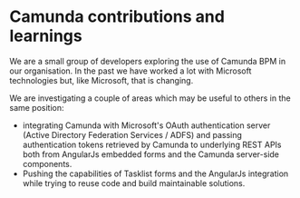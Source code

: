 # Camunda contributions and learnings

We are a small group of developers exploring the use of Camunda BPM in our organisation.  In the past we have worked a lot with Microsoft technologies but, like Microsoft, that is changing.

We are investigating a couple of areas which may be useful to others in the same position:

* integrating Camunda with Microsoft's OAuth authentication server (Active Directory Federation Services / ADFS) and passing authentication tokens retrieved by Camunda to underlying REST APIs both from AngularJs embedded forms and the Camunda server-side components.
* Pushing the capabilities of Tasklist forms and the AngularJs integration while trying to reuse code and build maintainable solutions.
